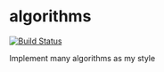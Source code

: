 # algorithms

[![Build Status](https://travis-ci.org/seunghun-kim/algorithms.svg?branch=master)](https://travis-ci.org/seunghun-kim/algorithms)

Implement many algorithms as my style
